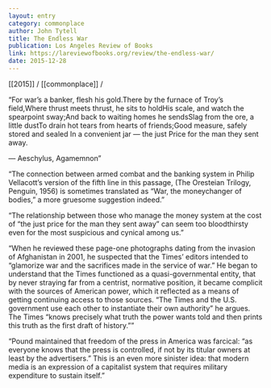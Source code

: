 ```yaml
---
layout: entry
category: commonplace
author: John Tytell
title: The Endless War
publication: Los Angeles Review of Books
link: https://lareviewofbooks.org/review/the-endless-war/
date: 2015-12-28
---
```


[[2015]] / [[commonplace]] / 

“For war’s a banker, flesh his gold.There by the furnace of Troy’s field,Where thrust meets thrust, he sits to holdHis scale, and watch the spearpoint sway;And back to waiting homes he sendsSlag from the ore, a little dustTo drain hot tears from hearts of friends;Good measure, safely stored and sealed
In a convenient jar — the just
Price for the man they sent away.

— Aeschylus, Agamemnon”

“The connection between armed combat and the banking system in Philip Vellacott’s version of the fifth line in this passage, (The Oresteian Trilogy, Penguin, 1956) is sometimes translated as “War, the moneychanger of bodies,” a more gruesome suggestion indeed.”

“The relationship between those who manage the money system at the cost of “the just price for the man they sent away” can seem too bloodthirsty even for the most suspicious and cynical among us.”

“When he reviewed these page-one photographs dating from the invasion of Afghanistan in 2001, he suspected that the Times’ editors intended to “glamorize war and the sacrifices made in the service of war.” He began to understand that the Times functioned as a quasi-governmental entity, that by never straying far from a centrist, normative position, it became complicit with the sources of American power, which it reflected as a means of getting continuing access to those sources. “The Times and the U.S. government use each other to instantiate their own authority” he argues. The Times “knows precisely what truth the power wants told and then prints this truth as the first draft of history.””

“Pound maintained that freedom of the press in America was farcical: “as everyone knows that the press is controlled, if not by its titular owners at least by the advertisers.” This is an even more sinister idea: that modern media is an expression of a capitalist system that requires military expenditure to sustain itself.”
